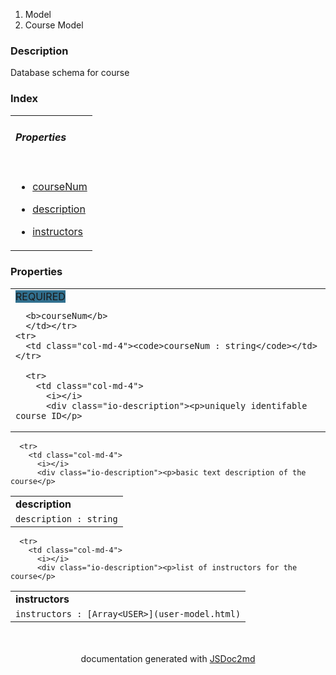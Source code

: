   <ol class="breadcrumb">
    <li>Model</li>
  <li>Course Model</li>
</ol>
  <p class="comment">
    <h3>Description</h3>
  </p>
  <p class="comment">
    Database schema for course
  </p>
<section>
  <h3 id="index">Index</h3>
  <table class="table table-sm table-bordered index-table">
  <tbody>
    <tr>
<td class="col-md-4"><h6><b>Properties</b></h6></td>
</tr>
<tr>
<td class="col-md-4">
<ul class="index-list">
<li>

<a href="#module_Course Model..courseNum">courseNum</a>
</li>
<li>

<a href="#module_Course Model..description">description</a>
</li>
<li>

<a href="#module_Course Model..instructors">instructors</a>
</li>
</ul>
</td>
</tr>
</tbody>
  </table>
</section>
<section><h3>Properties</h3>  <table class="table table-sm table-bordered">
  <tbody>
    <tr id="courseNum"><td class="col-md-4">
      <a name="module_Course Model..courseNum"></a>
          <span class="modifier" style="background:#31708f;margin-right:10px;">REQUIRED</span>
          
      <b>courseNum</b>
      </td></tr>
    <tr>
      <td class="col-md-4"><code>courseNum : string</code></td>
    </tr>

      <tr>
        <td class="col-md-4">
          <i></i>
          <div class="io-description"><p>uniquely identifable course ID</p>
</div>
        </td>
      </tr>
  </tbody>
</table>

  <table class="table table-sm table-bordered">
  <tbody>
    <tr id="description"><td class="col-md-4">
      <a name="module_Course Model..description"></a>
      <b>description</b>
      </td></tr>
    <tr>
      <td class="col-md-4"><code>description : string</code></td>
    </tr>

      <tr>
        <td class="col-md-4">
          <i></i>
          <div class="io-description"><p>basic text description of the course</p>
</div>
        </td>
      </tr>
  </tbody>
</table>

  <table class="table table-sm table-bordered">
  <tbody>
    <tr id="instructors"><td class="col-md-4">
      <a name="module_Course Model..instructors"></a>
      <b>instructors</b>
      </td></tr>
    <tr>
      <td class="col-md-4"><code>instructors : [Array&lt;USER&gt;](user-model.html)</code></td>
    </tr>

      <tr>
        <td class="col-md-4">
          <i></i>
          <div class="io-description"><p>list of instructors for the course</p>
</div>
        </td>
      </tr>
  </tbody>
</table>
</section>
<section style="margin-top:50px;text-align:center;">
documentation generated with <a href="https://github.com/jsdoc2md/jsdoc-to-markdown/">JSDoc2md</a>
</section>
